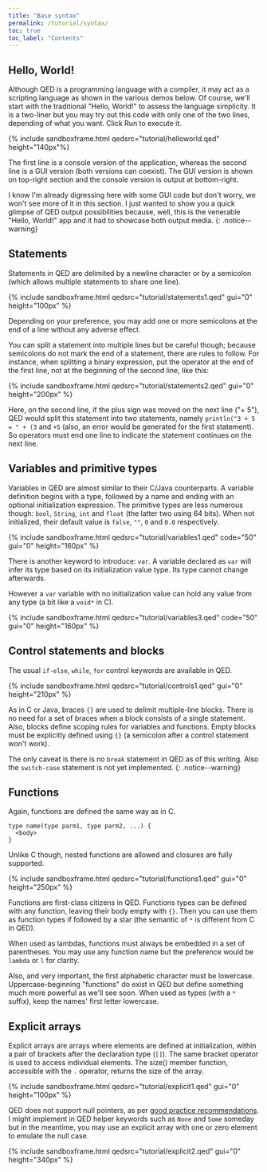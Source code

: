```yaml
---
title: "Base syntax"
permalink: /tutorial/syntax/
toc: true
toc_label: "Contents"
---
```


## Hello, World!

Although QED is a programming language with a compiler, it may act as a scripting language as shown in the various demos below. Of course, we'll start with the traditional "Hello, World!" to assess the language simplicity. It is a two-liner but you may try out this code with only one of the two lines, depending of what you want. Click Run to execute it.

{% include sandboxframe.html qedsrc="tutorial/helloworld.qed" height="140px"%}

The first line is a console version of the application, whereas the second line is a GUI version (both versions can coexist). The GUI version is shown on top-right section and the console version is output at bottom-right.

I know I'm already digressing here with some GUI code but don't worry, we won't see more of it in this section. I just wanted to show you a quick glimpse of QED output possibilities because, well, this is the venerable "Hello, World!" app and it had to showcase both output media.
{: .notice--warning}

## Statements

Statements in QED are delimited by a newline character or by a semicolon (which allows multiple statements to share one line).

{% include sandboxframe.html qedsrc="tutorial/statements1.qed" gui="0" height="100px" %}

Depending on your preference, you may add one or more semicolons at the end of a line without any adverse effect.

You can split a statement into multiple lines but be careful though; because semicolons do not mark the end of a statement, there are rules to follow. For instance, when splitting a binary expression, put the operator at the end of the first line, not at the beginning of the second line, like this:

{% include sandboxframe.html qedsrc="tutorial/statements2.qed" gui="0" height="200px" %}

Here, on the second line, if the plus sign was moved on the next line ("+ 5"), QED would split this statement into two statements, namely `println("3 + 5 = " + (3` and `+5` (also, an error would be generated for the first statement). So operators must end one line to indicate the statement continues on the next line.

## Variables and primitive types

Variables in QED are almost similar to their C/Java counterparts. A variable definition begins with a type, followed by a name and ending with an optional initialization expression. The primitive types are less numerous though: `bool`, `String`, `int` and `float` (the latter two using 64 bits). When not initialized, their default value is `false`, `""`, `0` and `0.0` respectively.

{% include sandboxframe.html qedsrc="tutorial/variables1.qed" code="50" gui="0" height="160px" %}

There is another keyword to introduce: `var`. A variable declared as `var` will infer its type based on its initialization value type. Its type cannot change afterwards.

<!--
todo: insert {% include sandboxframe.html qedsrc="tutorial/variables2.qed" code="50" gui="0" height="160px" %}
-->

However a `var` variable with no initialization value can hold any value from any type (a bit like a `void*` in C).

{% include sandboxframe.html qedsrc="tutorial/variables3.qed" code="50" gui="0" height="160px" %}

## Control statements and blocks

The usual `if-else`, `while`, `for` control keywords are available in QED.

{% include sandboxframe.html qedsrc="tutorial/controls1.qed" gui="0" height="210px" %}

As in C or Java, braces `{}` are used to delimit multiple-line blocks. There is no need for a set of braces when a block consists of a single statement. Also, blocks define scoping rules for variables and functions. Empty blocks must be explicitly defined using `{}` (a semicolon after a control statement won't work).

The only caveat is there is no `break` statement in QED as of this writing. Also the `switch-case` statement is not yet implemented.
{: .notice--warning}

## Functions

Again, functions are defined the same way as in C.
```
type name(type parm1, type parm2, ...) {
  <body>
}
```
Unlike C though, nested functions are allowed and closures are fully supported.

{% include sandboxframe.html qedsrc="tutorial/functions1.qed" gui="0" height="250px" %}

Functions are first-class citizens in QED. Functions types can be defined with any function, leaving their body empty with `{}`. Then you can use them as function types if followed by a star (the semantic of `*` is different from C in QED).

When used as lambdas, functions must always be embedded in a set of parentheses. You may use any function name but the preference would be `lambda` or `l` for clarity.

Also, and very important, the first alphabetic character must be lowercase. Uppercase-beginning "functions" do exist in QED but define something much more powerful as we'll see soon. When used as types (with a `*` suffix), keep the names' first letter lowercase.

## Explicit arrays

Explicit arrays are arrays where elements are defined at initialization, within a pair of brackets after the declaration type (`[]`). The same bracket operator is used to access individual elements. The size() member function, accessible with the `.` operator, returns the size of the array.

{% include sandboxframe.html qedsrc="tutorial/explicit1.qed" gui="0" height="100px" %}

QED does not support null pointers, as per [good practice recommendations](https://en.wikipedia.org/wiki/Null_pointer#:~:text=In%202009%2C,last%20forty%20years.). I might implement in QED helper keywords such as `None` and `Some` someday but in the meantime, you may use an explicit array with one or zero element to emulate the null case.

{% include sandboxframe.html qedsrc="tutorial/explicit2.qed" gui="0" height="340px" %}
